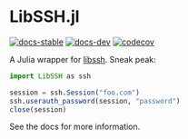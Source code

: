 # LibSSH.jl

[![docs-stable](https://img.shields.io/badge/docs-stable-blue.svg)](https://juliaweb.github.io/LibSSH.jl/stable) [![docs-dev](https://img.shields.io/badge/docs-dev-blue.svg)](https://juliaweb.github.io/LibSSH.jl/dev) [![codecov](https://codecov.io/gh/JuliaWeb/LibSSH.jl/graph/badge.svg?token=DOvXIg3XEG)](https://codecov.io/gh/JuliaWeb/LibSSH.jl)

A Julia wrapper for [libssh](https://www.libssh.org). Sneak peak:
```julia
import LibSSH as ssh

session = ssh.Session("foo.com")
ssh.userauth_password(session, "password")
close(session)
```

See the docs for more information.

